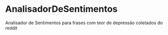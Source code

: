 # AnalisadorDeSentimentos
Analisador de Sentimentos para frases com teor de depressão coletados do reddit
